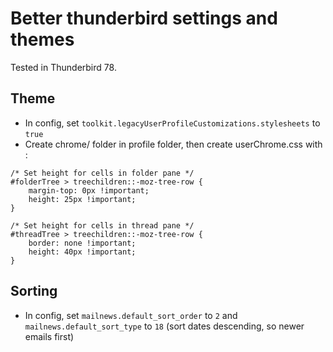 # Better thunderbird settings and themes

Tested in Thunderbird 78.

## Theme
- In config, set ```toolkit.legacyUserProfileCustomizations.stylesheets``` to ```true```
- Create chrome/ folder in profile folder, then create userChrome.css with :
```
/* Set height for cells in folder pane */
#folderTree > treechildren::-moz-tree-row {
	margin-top: 0px !important;
	height: 25px !important;
}

/* Set height for cells in thread pane */
#threadTree > treechildren::-moz-tree-row {
	border: none !important;
	height: 40px !important;
}
```

## Sorting
- In config, set ```mailnews.default_sort_order``` to ```2``` and ```mailnews.default_sort_type``` to ```18``` (sort dates descending, so newer emails first)
